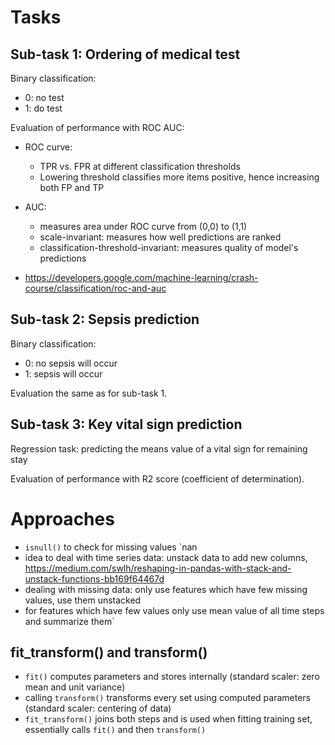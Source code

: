 # Tasks

## Sub-task 1: Ordering of medical test

Binary classification:
- 0: no test
- 1: do test

Evaluation of performance with ROC AUC:
- ROC curve:
  - TPR vs. FPR at different classification thresholds
  - Lowering threshold classifies more items positive, hence increasing both FP and TP
  
- AUC:
  - measures area under ROC curve from (0,0) to (1,1)
  - scale-invariant: measures how well predictions are ranked
  - classification-threshold-invariant: measures quality of model's predictions
  
- https://developers.google.com/machine-learning/crash-course/classification/roc-and-auc
  
## Sub-task 2: Sepsis prediction

Binary classification:
- 0: no sepsis will occur
- 1: sepsis will occur

Evaluation the same as for sub-task 1.

## Sub-task 3: Key vital sign prediction

Regression task: predicting the means value of a vital sign for remaining stay

Evaluation of performance with R2 score (coefficient of determination).

# Approaches

- `isnull()` to check for missing values `nan
- idea to deal with time series data: unstack data to add new columns, 
  https://medium.com/swlh/reshaping-in-pandas-with-stack-and-unstack-functions-bb169f64467d
- dealing with missing data: only use features which have few missing values, use them unstacked
- for features which have few values only use mean value of all time steps and summarize them`

## fit_transform() and transform()

- `fit()` computes parameters and stores internally (standard scaler: zero mean and unit variance)
- calling `transform()` transforms every set using computed parameters (standard scaler: centering of data)
- `fit_transform()` joins both steps and is used when fitting training set, essentially calls `fit()` and then 
  `transform()`